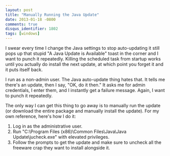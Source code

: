 ```yaml
---
layout: post
title: "Manually Running the Java Update"
date: 2013-01-18 -0800
comments: true
disqus_identifier: 1802
tags: [windows]
---
```

I swear every time I change the Java settings to stop auto-updating it
still pops up that stupid "A Java Update is Available" toast in the
corner and I want to punch it repeatedly. Killing the scheduled task
from startup works until you actually do install the next update, at
which point you forget it and it puts itself back.

I run as a non-admin user. The Java auto-update thing hates that. It
tells me there's an update, then I say, "OK, do it then." It asks me for
admin credentials, I enter them, and I instantly get a failure message.
Again, I want to punch it repeatedly.

The only way I can get this thing to go away is to manually run the
update (or download the entire package and manually install the update).
For my own reference, here's how I do it:

1. Log in as the administrative user.
2. Run "C:\\Program Files (x86)\\Common Files\\Java\\Java
    Update\\jucheck.exe" with elevated privileges.
3. Follow the prompts to get the update and make sure to uncheck all
    the freeware crap they want to install alongside it.
